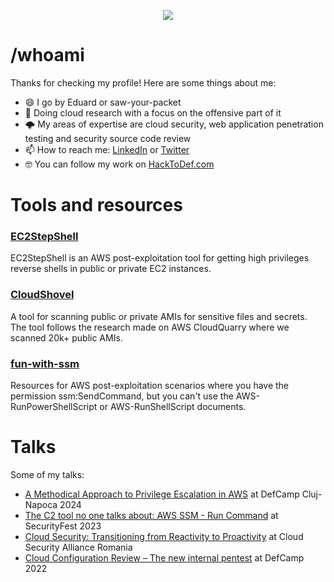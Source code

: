 <p align="center">
  <img src="https://capsule-render.vercel.app/api?text=💻☁️🔥💪&animation=fadeIn&type=waving&color=gradient&height=130"/>
</p>

# /whoami

Thanks for checking my profile! Here are some things about me:

- 😄 I go by Eduard or saw-your-packet 
- 🔭 Doing cloud research with a focus on the offensive part of it
- 🌩️ My areas of expertise are cloud security, web application penetration testing and security source code review
- 📫 How to reach me: [LinkedIn](https://www.linkedin.com/in/eduard-k-agavriloae/) or [Twitter](https://x.com/saw_your_packet)
- 🤓 You can follow my work on [HackToDef.com](https://hacktodef.com/)

# Tools and resources

### <a href="https://github.com/saw-your-packet/EC2StepShell" target="_blank">EC2StepShell</a>

EC2StepShell is an AWS post-exploitation tool for getting high privileges reverse shells in public or private EC2 instances. 

### <a href="https://github.com/saw-your-packet/CloudShovel" target="_blank">CloudShovel</a>

A tool for scanning public or private AMIs for sensitive files and secrets. The tool follows the research made on AWS CloudQuarry where we scanned 20k+ public AMIs.

### <a href="https://github.com/saw-your-packet/fun-with-ssm" target="_blank">fun-with-ssm</a>

Resources for AWS post-exploitation scenarios where you have the permission ssm:SendCommand, but you can't use the AWS-RunPowerShellScript or AWS-RunShellScript documents.

# Talks

Some of my talks:

- <a href="https://www.youtube.com/watch?v=XTKtjhn3Dwc" target="_blank">A Methodical Approach to Privilege Escalation in AWS</a> at DefCamp Cluj-Napoca 2024
- <a href="https://www.youtube.com/watch?v=cn7XLaGmmCg" target="_blank">The C2 tool no one talks about: AWS SSM - Run Command</a> at SecurityFest 2023</a>
- <a href="https://www.youtube.com/watch?v=uKkZOIUTdx4" target="_blank">Cloud Security: Transitioning from Reactivity to Proactivity</a> at Cloud Security Alliance Romania</a>
- <a href="https://www.youtube.com/watch?v=eyIQ82vvGLk" target="_blank">Cloud Configuration Review – The new internal pentest</a> at DefCamp 2022</a>
